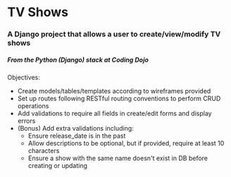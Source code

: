 # TV Shows

### A Django project that allows a user to create/view/modify TV shows  
##### From the Python (Django) stack at Coding Dojo


Objectives:
* Create models/tables/templates according to wireframes provided
* Set up routes following RESTful routing conventions to perform CRUD operations
* Add validations to require all fields in create/edit forms and display errors 
* (Bonus) Add extra validations including:
  * Ensure release_date is in the past
  * Allow descriptions to be optional, but if provided, require at least 10 characters
  * Ensure a show with the same name doesn't exist in DB before creating or updating
